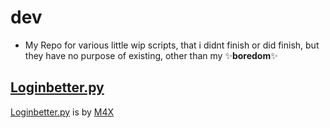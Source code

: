 # dev
* My Repo for various little wip scripts, that i didnt finish or did finish, but they have no purpose of existing, other than my ✨**boredom**✨
## [Loginbetter.py](src/python/loginbetter.py)
[Loginbetter.py](src/python/loginbetter.py) is by [M4X](https://github.com/amnesia-m4x)
